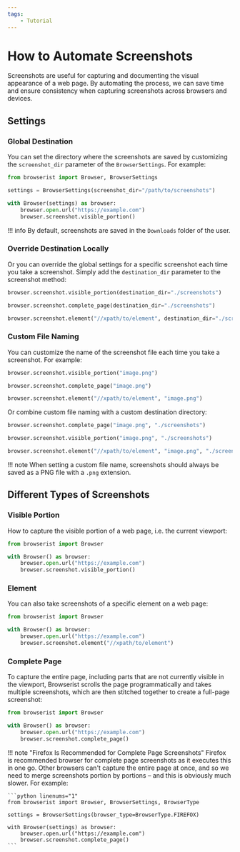 ```yaml
---
tags:
    - Tutorial
---
```


# How to Automate Screenshots
Screenshots are useful for capturing and documenting the visual appearance of a web page. By automating the process, we can save time and ensure consistency when capturing screenshots across browsers and devices.

## Settings
### Global Destination
You can set the directory where the screenshots are saved by customizing the `screenshot_dir` parameter of the `BrowserSettings`. For example:

```python title="" linenums="1"
from browserist import Browser, BrowserSettings

settings = BrowserSettings(screenshot_dir="/path/to/screenshots")

with Browser(settings) as browser:
    browser.open.url("https://example.com")
    browser.screenshot.visible_portion()
```

!!! info
    By default, screenshots are saved in the `Downloads` folder of the user.

### Override Destination Locally
Or you can override the global settings for a specific screenshot each time you take a screenshot. Simply add the `destination_dir` parameter to the screenshot method:

```python title=""
browser.screenshot.visible_portion(destination_dir="./screenshots")
```

```python title=""
browser.screenshot.complete_page(destination_dir="./screenshots")
```

```python title=""
browser.screenshot.element("//xpath/to/element", destination_dir="./screenshots")
```

### Custom File Naming
You can customize the name of the screenshot file each time you take a screenshot. For example:

```python title=""
browser.screenshot.visible_portion("image.png")
```

```python title=""
browser.screenshot.complete_page("image.png")
```

```python title=""
browser.screenshot.element("//xpath/to/element", "image.png")
```

Or combine custom file naming with a custom destination directory:

```python title=""
browser.screenshot.complete_page("image.png", "./screenshots")
```

```python title=""
browser.screenshot.visible_portion("image.png", "./screenshots")
```

```python title=""
browser.screenshot.element("//xpath/to/element", "image.png", "./screenshots")
```

!!! note
    When setting a custom file name, screenshots should always be saved as a PNG file with a `.png` extension.

## Different Types of Screenshots
### Visible Portion
How to capture the visible portion of a web page, i.e. the current viewport:

```python linenums="1"
from browserist import Browser

with Browser() as browser:
    browser.open.url("https://example.com")
    browser.screenshot.visible_portion()
```

### Element
You can also take screenshots of a specific element on a web page:

```python linenums="1"
from browserist import Browser

with Browser() as browser:
    browser.open.url("https://example.com")
    browser.screenshot.element("//xpath/to/element")
```

### Complete Page
To capture the entire page, including parts that are not currently visible in the viewport, Browserist scrolls the page programmatically and takes multiple screenshots, which are then stitched together to create a full-page screenshot:

```python linenums="1"
from browserist import Browser

with Browser() as browser:
    browser.open.url("https://example.com")
    browser.screenshot.complete_page()
```

!!! note "Firefox Is Recommended for Complete Page Screenshots"
    Firefox is recommended browser for complete page screenshots as it executes this in one go. Other browsers can't capture the entire page at once, and so we need to merge screenshots portion by portions – and this is obviously much slower. For example:

    ```python linenums="1"
    from browserist import Browser, BrowserSettings, BrowserType

    settings = BrowserSettings(browser_type=BrowserType.FIREFOX)

    with Browser(settings) as browser:
        browser.open.url("https://example.com")
        browser.screenshot.complete_page()
    ```
